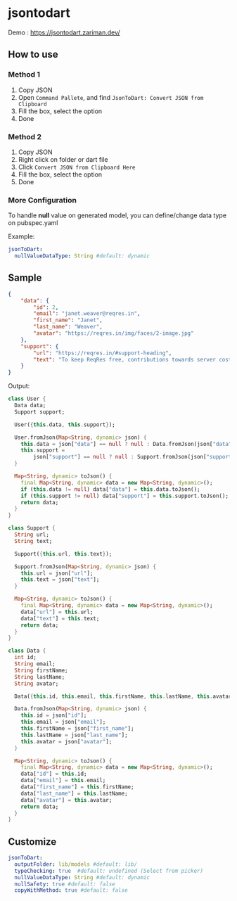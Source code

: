 # jsontodart 

Demo : https://jsontodart.zariman.dev/

## How to use

### Method 1
1) Copy JSON
2) Open ```Command Pallete```, and find ```JsonToDart: Convert JSON from Clipboard```
3) Fill the box, select the option
4) Done

### Method 2
1) Copy JSON
2) Right click on folder or dart file
3) Click  ```Convert JSON from Clipboard Here```
4) Fill the box, select the option
6) Done

### More Configuration
To handle **null** value on generated model, you can define/change data type on pubspec.yaml

Example:
```yaml
jsonToDart:
  nullValueDataType: String #default: dynamic
```


## Sample
```json
{
    "data": {
        "id": 2,
        "email": "janet.weaver@reqres.in",
        "first_name": "Janet",
        "last_name": "Weaver",
        "avatar": "https://reqres.in/img/faces/2-image.jpg"
    },
    "support": {
        "url": "https://reqres.in/#support-heading",
        "text": "To keep ReqRes free, contributions towards server costs are appreciated!"
    }
}
```

Output:

```dart
class User {
  Data data;
  Support support;

  User({this.data, this.support});

  User.fromJson(Map<String, dynamic> json) {
    this.data = json["data"] == null ? null : Data.fromJson(json["data"]);
    this.support =
        json["support"] == null ? null : Support.fromJson(json["support"]);
  }

  Map<String, dynamic> toJson() {
    final Map<String, dynamic> data = new Map<String, dynamic>();
    if (this.data != null) data["data"] = this.data.toJson();
    if (this.support != null) data["support"] = this.support.toJson();
    return data;
  }
}

class Support {
  String url;
  String text;

  Support({this.url, this.text});

  Support.fromJson(Map<String, dynamic> json) {
    this.url = json["url"];
    this.text = json["text"];
  }

  Map<String, dynamic> toJson() {
    final Map<String, dynamic> data = new Map<String, dynamic>();
    data["url"] = this.url;
    data["text"] = this.text;
    return data;
  }
}

class Data {
  int id;
  String email;
  String firstName;
  String lastName;
  String avatar;

  Data({this.id, this.email, this.firstName, this.lastName, this.avatar});

  Data.fromJson(Map<String, dynamic> json) {
    this.id = json["id"];
    this.email = json["email"];
    this.firstName = json["first_name"];
    this.lastName = json["last_name"];
    this.avatar = json["avatar"];
  }

  Map<String, dynamic> toJson() {
    final Map<String, dynamic> data = new Map<String, dynamic>();
    data["id"] = this.id;
    data["email"] = this.email;
    data["first_name"] = this.firstName;
    data["last_name"] = this.lastName;
    data["avatar"] = this.avatar;
    return data;
  }
}

```

## Customize
```yaml
jsonToDart:
  outputFolder: lib/models #default: lib/
  typeChecking: true  #default: undefined (Select from picker)
  nullValueDataType: String #default: dynamic
  nullSafety: true #default: false
  copyWithMethod: true #default: false
```
